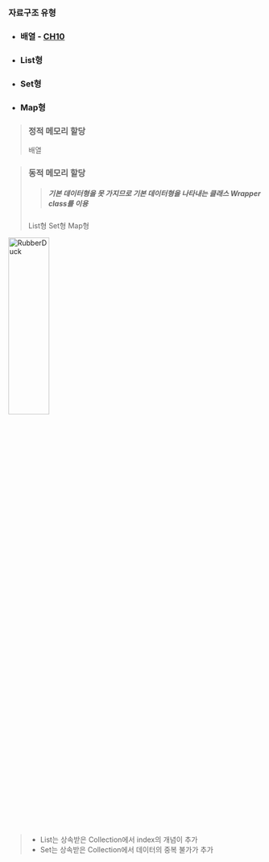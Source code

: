 
### 자료구조 유형
* ### 배열  - [CH10](https://github.com/1000004/TLI/tree/main/Java/CH10_%EB%B0%B0%EC%97%B4)
* ### List형
* ### Set형
* ### Map형
> ### 정적 메모리 할당
> 배열

> ### 동적 메모리 할당
> > ##### 기본 데이터형을 못 가지므로 기본 데이터형을 나타내는 클래스 Wrapper class를 이용
> List형
> Set형
> Map형

<img src="https://postfiles.pstatic.net/MjAyMjA1MTVfMTg5/MDAxNjUyNjA1NTYzMzY5.4USEHVjTLChxGaOxIlzLPZl8mTLWwnEFlJGQW0Kho9og.5hny5hmUbX3_KawPjRERJlUipDU6TMFLtcdgfsU2wncg.PNG.forget980/%ED%99%94%EB%A9%B4_%EC%BA%A1%EC%B2%98_2022-05-15_180555.png?type=w580" width="40%" height="30%" title="px(픽셀) 크기 설정" alt="RubberDuck"></img>

> + List는 상속받은 Collection에서 index의 개념이 추가
> + Set는 상속받은 Collection에서 데이터의 중복 불가가 추가
